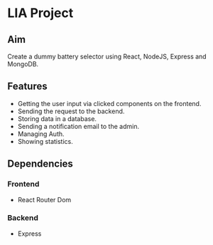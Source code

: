 # LIA Project

## Aim

Create a dummy battery selector using React, NodeJS, Express and MongoDB.

## Features

- Getting the user input via clicked components on the frontend.
- Sending the request to the backend.
- Storing data in a database.
- Sending a notification email to the admin.
- Managing Auth.
- Showing statistics.

## Dependencies

### Frontend

- React Router Dom

### Backend

- Express
